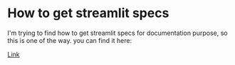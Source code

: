 # How to get streamlit specs

I'm trying to find how to get streamlit specs for documentation purpose, so this is one of the way. you can find it here:

[Link](https://raffieeey-get-st-specs.streamlit.app/)

